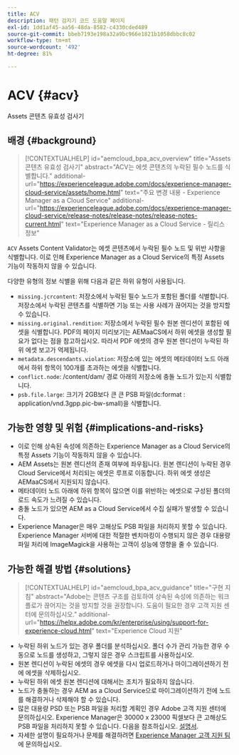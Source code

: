 ```yaml
---
title: ACV
description: 패턴 감지기 코드 도움말 페이지
exl-id: 1dd1af45-aa56-48da-8582-c4330cded489
source-git-commit: bbeb7193e198a32a9bc966e1821b1058dbbc8c02
workflow-type: tm+mt
source-wordcount: '492'
ht-degree: 81%

---
```


# ACV {#acv}

Assets 콘텐츠 유효성 검사기

## 배경 {#background}

>[!CONTEXTUALHELP]
>id="aemcloud_bpa_acv_overview"
>title="Assets 콘텐츠 유효성 검사기"
>abstract="ACV는 에셋 콘텐츠의 누락된 필수 노드를 식별합니다."
>additional-url="https://experienceleague.adobe.com/docs/experience-manager-cloud-service/assets/home.html" text="주요 변경 내용 - Experience Manager as a Cloud Service"
>additional-url="https://experienceleague.adobe.com/docs/experience-manager-cloud-service/release-notes/release-notes/release-notes-current.html" text="Experience Manager as a Cloud Service - 릴리스 정보"

`ACV`  Assets Content Validator는 에셋 콘텐츠에서 누락된 필수 노드 및 위반 사항을 식별합니다. 이로 인해 Experience Manager as a Cloud Service의 특정 Assets 기능이 작동하지 않을 수 있습니다.

다양한 유형의 정보 식별을 위해 다음과 같은 하위 유형이 사용됩니다.

* `missing.jcrcontent`: 저장소에서 누락된 필수 노드가 포함된 폴더를 식별합니다. 저장소에서 누락된 콘텐츠를 식별하면 기능 또는 사용 사례가 끊어지는 것을 방지할 수 있습니다.
* `missing.original.rendition`: 저장소에서 누락된 필수 원본 렌디션이 포함된 에셋을 식별합니다. PDF의 페이지 미리보기는 AEMaaCS에서 하위 에셋을 생성할 필요가 없다는 점을 참고하십시오. 따라서 PDF 에셋의 경우 원본 렌디션이 누락된 하위 에셋 보고가 억제됩니다.
* `metadata.descendants.violation`: 저장소에 있는 에셋의 메타데이터 노드 아래에서 하위 항목이 100개를 초과하는 에셋을 식별합니다.
* `conflict.node`: /content/dam/ 경로 아래의 저장소에 충돌 노드가 있는지 식별합니다.
* `psb.file.large`: 크기가 2GB보다 큰 큰 PSB 파일(dc:format : application/vnd.3gpp.pic-bw-small)을 식별합니다.

## 가능한 영향 및 위험 {#implications-and-risks}

* 이로 인해 상속된 속성에 의존하는 Experience Manager as a Cloud Service의 특정 Assets 기능이 작동하지 않을 수 있습니다.
* AEM Assets는 원본 렌디션의 존재 여부에 좌우됩니다. 원본 렌디션이 누락된 경우 Cloud Service에서 처리되는 에셋은 루프로 이동합니다. 하위 에셋 생성은 AEMaaCS에서 지원되지 않습니다.
* 메타데이터 노드 아래에 하위 항목이 많으면 이를 위반하는 에셋으로 구성된 폴더의 로드 속도가 느려질 수 있습니다.
* 충돌 노드가 있으면 AEM as a Cloud Service에서 수집 실패가 발생할 수 있습니다.
* Experience Manager은 매우 고해상도 PSB 파일을 처리하지 못할 수 있습니다. Experience Manager 서버에 대한 적절한 벤치마킹이 수행되지 않은 경우 대용량 파일 처리에 ImageMagick을 사용하는 고객이 성능에 영향을 줄 수 있습니다.

## 가능한 해결 방법 {#solutions}

>[!CONTEXTUALHELP]
>id="aemcloud_bpa_acv_guidance"
>title="구현 지침"
>abstract="Adobe는 콘텐츠 구조를 검토하여 상속된 속성에 의존하는 워크플로가 끊어지는 것을 방지할 것을 권장합니다. 도움이 필요한 경우 고객 지원 센터에 문의하십시오."
>additional-url="https://helpx.adobe.com/kr/enterprise/using/support-for-experience-cloud.html" text="Experience Cloud 지원"

* 누락된 하위 노드가 있는 경우 폴더를 분석하십시오. 폴더 수가 관리 가능한 경우 수동으로 노드를 생성하고, 그렇지 않은 경우 스크립트를 사용하십시오.
* 원본 렌디션이 누락된 에셋의 경우 에셋을 다시 업로드하거나 마이그레이션하기 전에 에셋을 삭제하십시오.
* 누락된 하위 에셋 원본 렌디션에 대해서는 조치가 필요하지 않습니다.
* 노드가 충돌하는 경우 AEM as a Cloud Service으로 마이그레이션하기 전에 노드를 해결하거나 삭제해야 할 수 있습니다.
* 많은 대용량 PSD 또는 PSB 파일을 처리할 계획인 경우 Adobe 고객 지원 센터에 문의하십시오. Experience Manager은 30000 x 23000 픽셀보다 큰 고해상도 PSB 파일을 처리하지 못할 수 있습니다. 다음을 참조하십시오. [설명서](https://experienceleague.adobe.com/docs/experience-manager-64/assets/extending/best-practices-for-imagemagick.html).
* 자세한 설명이 필요하거나 문제를 해결하려면 [Experience Manager 고객 지원 팀](https://helpx.adobe.com/kr/enterprise/using/support-for-experience-cloud.html)에 문의하십시오.
